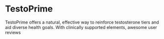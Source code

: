 # TestoPrime
TestoPrime offers a natural, effective way to reinforce testosterone tiers and aid diverse health goals. With clinically supported elements, awesome user reviews
